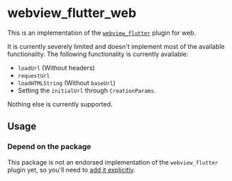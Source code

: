 # webview\_flutter\_web

This is an implementation of the [`webview_flutter`](https://pub.dev/packages/webview_flutter) plugin for web.

It is currently severely limited and doesn't implement most of the available functionality.
The following functionality is currently available:

- `loadUrl` (Without headers)
- `requestUrl`
- `loadHTMLString` (Without `baseUrl`)
- Setting the `initialUrl` through `CreationParams`.

Nothing else is currently supported.

## Usage

### Depend on the package

This package is not an endorsed implementation of the `webview_flutter` plugin yet, so you'll need to
[add it explicitly](https://pub.dev/packages/webview_flutter_web/install).
